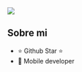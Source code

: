 
<img src="https://i.imgur.com/weNbhGZ.png">

## Sobre mi
- ⭐ Github Star ⭐ 
- 📲 Mobile developer
<br>
